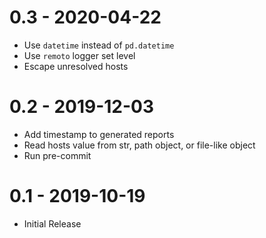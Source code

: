 0.3 - 2020-04-22
==================
- Use `datetime` instead of `pd.datetime`
- Use `remoto` logger set level
- Escape unresolved hosts

0.2 - 2019-12-03
==================
- Add timestamp to generated reports
- Read hosts value from str, path object, or file-like object
- Run pre-commit

0.1 - 2019-10-19
==================
- Initial Release
